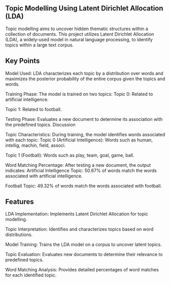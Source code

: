 ## Topic Modelling Using Latent Dirichlet Allocation (LDA)

Topic modelling aims to uncover hidden thematic structures within a collection of documents. This project utilizes Latent Dirichlet Allocation (LDA), a widely-used model in natural language processing, to identify topics within a large text corpus.


## Key Points

Model Used: LDA characterizes each topic by a distribution over words and maximizes the posterior probability of the entire corpus given the topics and words.

Training Phase: The model is trained on two topics:
Topic 0: Related to artificial intelligence.

Topic 1: Related to football.

Testing Phase: Evaluates a new document to determine its association with the predefined topics.
Discussion

Topic Characteristics: During training, the model identifies words associated with each topic:
Topic 0 (Artificial Intelligence): Words such as human, intellig, machin, field, associ.

Topic 1 (Football): Words such as play, team, goal, game, ball.

Word Matching Percentage: After testing a new document, the output indicates:
Artificial Intelligence Topic: 50.67% of words match the words associated with artificial intelligence.

Football Topic: 49.32% of words match the words associated with football.


## Features

LDA Implementation: Implements Latent Dirichlet Allocation for topic modelling.

Topic Interpretation: Identifies and characterizes topics based on word distributions.

Model Training: Trains the LDA model on a corpus to uncover latent topics.

Topic Evaluation: Evaluates new documents to determine their relevance to predefined topics.

Word Matching Analysis: Provides detailed percentages of word matches for each identified topic.